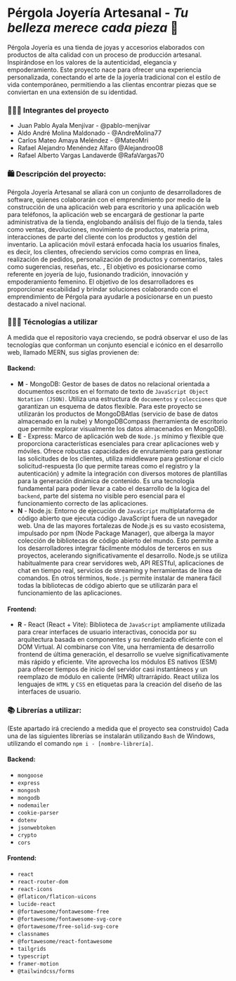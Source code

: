 # **Pérgola Joyería Artesanal - *Tu belleza merece cada pieza*** 💍
Pérgola Joyería es una tienda de joyas y accesorios elaborados con productos de alta calidad con un proceso de producción artesanal. Inspirándose en los valores de la autenticidad, elegancia y empoderamiento. Este proyecto nace para ofrecer una experiencia personalizada, conectando el arte de la joyería tradicional con el estilo de vida contemporáneo, permitiendo a las clientas encontrar piezas que se conviertan en una extensión de su identidad.

### 🧑🏻‍🎓 Integrantes del proyecto
- Juan Pablo Ayala Menjívar - @pablo-menjivar
- Aldo André Molina Maldonado - @AndreMolina77
- Carlos Mateo Amaya Meléndez - @MateoMri
- Rafael Alejandro Menéndez Alfaro @Alejandroo08
- Rafael Alberto Vargas Landaverde @RafaVargas70

### 🛍️ Descripción del proyecto:
Pérgola Joyería Artesanal se aliará con un conjunto de desarrolladores de software, quienes colaborarán con el emprendimiento por medio de la construcción de una aplicación web para escritorio y una aplicación web para teléfonos, la aplicación web se encargará de gestionar la parte administrativa de la tienda, englobando análisis del flujo de la tienda, tales como ventas, devoluciones, movimiento de productos, materia prima, interacciones de parte del cliente con los productos y gestión del inventario. La aplicación móvil estará enfocada hacia los usuarios finales, es decir, los clientes, ofreciendo servicios como compras en línea, realización de pedidos, personalización de productos y comentarios, tales como sugerencias, reseñas, etc.
,
El objetivo es posicionarse como referente en joyería de lujo, fusionando tradición, innovación y empoderamiento femenino. El objetivo de los desarrolladores es proporcionar escabilidad y brindar soluciones colaborando con el emprendimiento de Pérgola para ayudarle a posicionarse en un puesto destacado a nivel nacional.

### 👨🏻‍💻 Técnologías a utilizar
A medida que el repositorio vaya creciendo, se podrá observar el uso de las tecnologías que conforman un conjunto esencial e icónico en el desarrollo web, llamado MERN, sus siglas provienen de:
#### Backend:
- **M** - MongoDB: Gestor de bases de datos no relacional orientada a documentos escritos en el formato de texto de `JavaScript Object Notation (JSON)`. Utiliza una estructura de `documentos` y `colecciones` que garantizan un esquema de datos flexible. Para este proyecto se utilizarán los productos de MongoDBAtlas (servicio de base de datos almacenado en la nube) y MongoDBCompass (herramienta de escritorio que permite explorar visualmente los datos almacenados en MongoDB).
- **E** - Express: Marco de aplicación web de `Node.js` mínimo y flexible que proporciona características esenciales para crear aplicaciones web y móviles. Ofrece robustas capacidades de enrutamiento para gestionar las solicitudes de los clientes, utiliza middleware para gestionar el ciclo solicitud-respuesta (lo que permite tareas como el registro y la autenticación) y admite la integración con diversos motores de plantillas para la generación dinámica de contenido. Es una tecnología fundamental para poder llevar a cabo el desarrollo de la lógica del `backend`, parte del sistema no visible pero esencial para el funcionamiento correcto de las aplicaciones.
- **N** - Node.js: Entorno de ejecución de `JavaScript` multiplataforma de código abierto que ejecuta código JavaScript fuera de un navegador web. Una de las mayores fortalezas de Node.js es su vasto ecosistema, impulsado por npm (Node Package Manager), que alberga la mayor colección de bibliotecas de código abierto del mundo. Esto permite a los desarrolladores integrar fácilmente módulos de terceros en sus proyectos, acelerando significativamente el desarrollo. Node.js se utiliza habitualmente para crear servidores web, API RESTful, aplicaciones de chat en tiempo real, servicios de streaming y herramientas de línea de comandos. En otros términos, `Node.js` permite instalar de manera fácil todas la bibliotecas de código abierto que se utilizarán para el funcionamiento de las aplicaciones.
#### Frontend:
- **R** - React (React + Vite): Biblioteca de `JavaScript` ampliamente utilizada para crear interfaces de usuario interactivas, conocida por su arquitectura basada en componentes y su renderizado eficiente con el DOM Virtual. Al combinarse con Vite, una herramienta de desarrollo frontend de última generación, el desarrollo se vuelve significativamente más rápido y eficiente. Vite aprovecha los módulos ES nativos (ESM) para ofrecer tiempos de inicio del servidor casi instantáneos y un reemplazo de módulo en caliente (HMR) ultrarrápido. React utiliza los lenguajes de `HTML` y `CSS` en etiquetas para la creación del diseño de las interfaces de usuario.

### 📚 Librerías a utilizar:
(Este apartado irá creciendo a medida que el proyecto sea construido)
Cada una de las siguientes librerías se instalarán utilizando `Bash` de Windows, utilizando el comando `npm i - [nombre-librería]`.
#### Backend:
- `mongoose`
- `express`
- `mongosh`
- `mongodb`
- `nodemailer`
- `cookie-parser`
- `dotenv`
- `jsonwebtoken`
- `crypto`
- `cors`
#### Frontend:
- `react`
- `react-router-dom`
- `react-icons`
- `@flaticon/flaticon-uicons`
- `lucide-react`
- `@fortawesome/fontawesome-free`
- `@fortawesome/fontawesome-svg-core`
- `@fortawesome/free-solid-svg-core`
- `classnames`
- `@fortawesome/react-fontawesome`
- `tailgrids`
- `typescript`
- `framer-motion`
- `@tailwindcss/forms`

